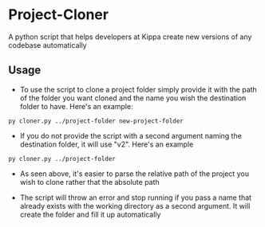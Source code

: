 # Project-Cloner
A python script that helps developers at Kippa create new versions of any codebase automatically

## Usage

- To use the script to clone a project folder simply provide it with the path of the folder you want
  cloned and the name you wish the destination folder to have. Here's an example:
```
py cloner.py ../project-folder new-project-folder
```

- If you do not provide the script with a second argument naming the destination folder, it will use 
  "v2". Here's an example
 ```
 py cloner.py ../project-folder
 ```
 
 - As seen above, it's easier to parse the relative path of the project you wish to clone rather that 
  the absolute path
  
 - The script will throw an error and stop running if you pass a name that already exists with the working
   directory as a second argument. It will create the folder and fill it up automatically
 
